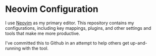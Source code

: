 # Neovim Configuration

I use <a href="https://neovim.io/">Neovim</a> as my primary editor. This repository contains my configurations, including key mappings, plugins, and other settings and tools that make me more productive.

I've committed this to Github in an attempt to help others get up-and-running with the tool.
